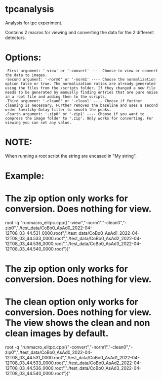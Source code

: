 # tpcanalysis

Analysis for tpc experiment.

Contains 2 macros for viewing and converting the data for the 2 different detectors.

# Options:
    -First argument: '-view' or '-convert' ---- Choose to view or convert the data to images.
    -Second argument: '-norm0' or '-norm1' ---- Choose the normalization option false or true. The normalization ratios are already generated using the files from the /scripts folder. If they changed a new file needs to be generated by manually finding entries that are pure noise in a root file and adding then to the scripts.
    -Third argument: '-clean0' or '-clean1' ---- Choose if further cleaning is necessary. Further removes the baseline and uses a second order Savitzky-Golay filter to smooth the peaks.
    -Fourth argument: '-zip0' or '-zip1' ---- Choose if you want to compress the image folder to '.zip'. Only works for converting. For viewing you can set any value.

# NOTE:
When running a root script the string are encased in \"My string\".


# Example:

# The zip option only works for conversion. Does nothing for view.
root -q "runmacro_elitpc.cpp({\"-view\",\"-norm1\",\"-clean0\",\"-zip0\",\"./test_data/CoBo0_AsAd0_2022-04-12T08_03_44.531_0000.root\",\"./test_data/CoBo0_AsAd1_2022-04-12T08_03_44.533_0000.root\",\"./test_data/CoBo0_AsAd2_2022-04-12T08_03_44.536_0000.root\",\"./test_data/CoBo0_AsAd3_2022-04-12T08_03_44.540_0000.root\"})"

# The zip option only works for conversion. Does nothing for view.
# The clean option only works for conversion. Does nothing for view. The view shows the clean and non clean images by default.
root -q "runmacro_elitpc.cpp({\"-convert\",\"-norm1\",\"-clean0\",\"-zip0\",\"./test_data/CoBo0_AsAd0_2022-04-12T08_03_44.531_0000.root\",\"./test_data/CoBo0_AsAd1_2022-04-12T08_03_44.533_0000.root\",\"./test_data/CoBo0_AsAd2_2022-04-12T08_03_44.536_0000.root\",\"./test_data/CoBo0_AsAd3_2022-04-12T08_03_44.540_0000.root\"})"

